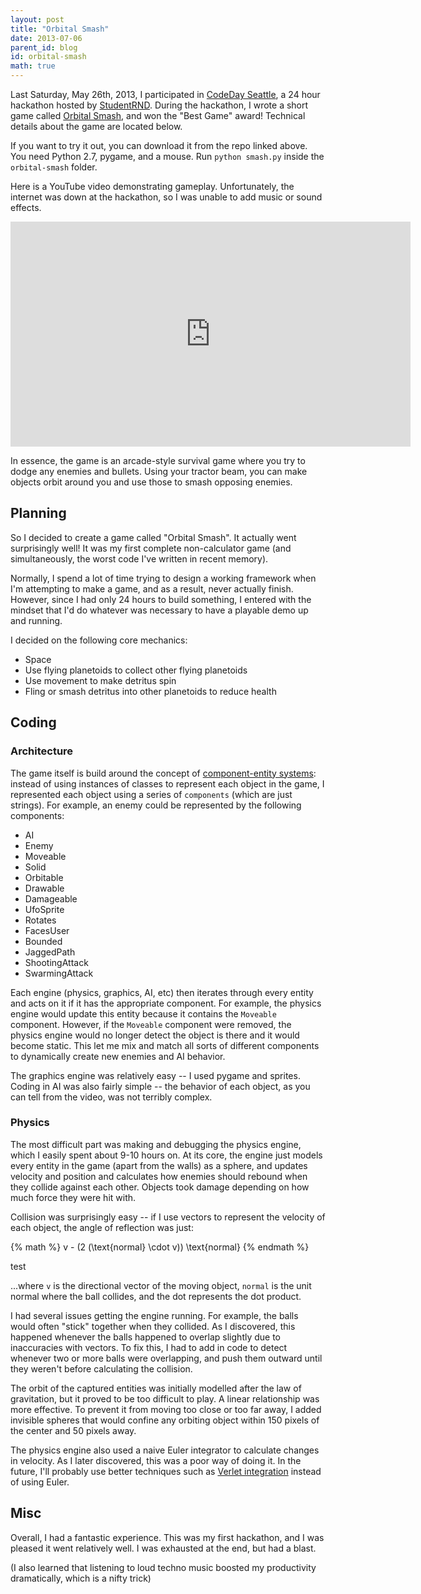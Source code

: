 ```yaml
---
layout: post
title: "Orbital Smash"
date: 2013-07-06
parent_id: blog
id: orbital-smash
math: true
---
```


Last Saturday, May 26th, 2013, I participated in [CodeDay Seattle][cds], a 24 hour 
hackathon hosted by [StudentRND][srnd]. During the hackathon, I wrote a short game 
called [Orbital Smash][os], and won the "Best Game" award! Technical details about 
the game are located below.

If you want to try it out, you can download it from the repo linked above. You need 
Python 2.7, pygame, and a mouse. Run `python smash.py` inside the `orbital-smash` folder.

Here is a YouTube video demonstrating gameplay. Unfortunately, the internet was down 
at the hackathon, so I was unable to add music or sound effects.

<iframe width="640" height="360" src="http://www.youtube.com/embed/78M79fYp4jU?rel=0" frameborder="0" allowfullscreen></iframe>

In essence, the game is an arcade-style survival game where you try to dodge any 
enemies and bullets. Using your tractor beam, you can make objects orbit around 
you and use those to smash opposing enemies.

  [cds]: http://seattle.codeday.org/
  [srnd]: http://studentrnd.org/
  [os]: https://github.com/Michael0x2a/Orbital-Smash

## Planning

So I decided to create a game called "Orbital Smash". It actually went surprisingly 
well! It was my first complete non-calculator game (and simultaneously, the worst 
code I've written in recent memory). 

Normally, I spend a lot of time trying to design a working framework when I'm 
attempting to make a game, and as a result, never actually finish. However, since 
I had only 24 hours to build something, I entered with the mindset that I'd do 
whatever was necessary to have a playable demo up and running.

I decided on the following core mechanics:

-   Space
-   Use flying planetoids to collect other flying planetoids
-   Use movement to make detritus spin
-   Fling or smash detritus into other planetoids to reduce health


## Coding

### Architecture

The game itself is build around the concept of [component-entity systems][ces]: 
instead of using instances of classes to represent each object in the game, I 
represented each object using a series of `components` (which are just strings). 
For example, an enemy could be represented by the following components:

-   AI
-   Enemy
-   Moveable
-   Solid
-   Orbitable
-   Drawable
-   Damageable
-   UfoSprite
-   Rotates
-   FacesUser
-   Bounded
-   JaggedPath
-   ShootingAttack
-   SwarmingAttack

Each engine (physics, graphics, AI, etc) then iterates through every entity and acts 
on it if it has the appropriate component. For example, the physics engine would update 
this entity because it contains the `Moveable` component. However, if the `Moveable` 
component were removed, the physics engine would no longer detect the object is there 
and it would become static.  This let me mix and match all sorts of different components 
to dynamically create new enemies and AI behavior.

The graphics engine was relatively easy -- I used pygame and sprites. Coding in AI was 
also fairly simple -- the behavior of each object, as you can tell from the video, was 
not terribly complex.

  [ces]: http://www.reddit.com/r/gamedev/comments/1f83c5/3_articles_about_component_entity_systems/

### Physics

The most difficult part was making and debugging the physics engine, which I easily 
spent about 9-10 hours on. At its core, the engine just models every entity in the 
game (apart from the walls) as a sphere, and updates velocity and position and calculates 
how enemies should rebound when they collide against each other. Objects took damage 
depending on how much force they were hit with.

Collision was surprisingly easy -- if I use vectors to represent the velocity of each 
object, the angle of reflection was just:

{% math %}
v - (2 (\text{normal} \cdot v)) \text{normal}
{% endmath %}

test

...where `v` is the directional vector of the moving object, `normal` is the unit 
normal where the ball collides, and the dot represents the dot product.

I had several issues getting the engine running. For example, the balls would often 
"stick" together when they collided. As I discovered, this happened whenever the 
balls happened to overlap slightly due to inaccuracies with vectors. To fix this, 
I had to add in code to detect whenever two or more balls were overlapping, and 
push them outward until they weren't before calculating the collision.

The orbit of the captured entities was initially modelled after the law of gravitation, 
but it proved to be too difficult to play. A linear relationship was more effective. 
To prevent it from moving too close or too far away, I added invisible spheres that 
would confine any orbiting object within 150 pixels of the center and 50 pixels away.

The physics engine also used a naive Euler integrator to calculate changes in 
velocity. As I later discovered, this was a poor way of doing it. In the future, 
I'll probably use better techniques such as [Verlet integration][vi] instead of 
using Euler.

  [vi]: http://en.wikipedia.org/wiki/Verlet_integration

## Misc

Overall, I had a fantastic experience. This was my first hackathon, and I was pleased 
it went relatively well. I was exhausted at the end, but had a blast.

(I also learned that listening to loud techno music boosted my productivity 
dramatically, which is a nifty trick)

